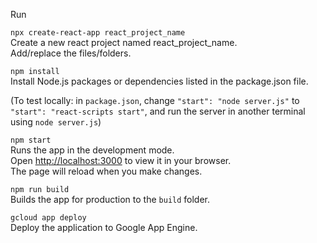Run

`npx create-react-app react_project_name`\
Create a new react project named react_project_name.\
Add/replace the files/folders.

`npm install`\
Install Node.js packages or dependencies listed in the package.json file.

(To test locally: in `package.json`, change `"start": "node server.js"` to `"start": "react-scripts start"`, and run the server in another terminal using `node server.js`)

`npm start`\
Runs the app in the development mode.\
Open [http://localhost:3000](http://localhost:3000) to view it in your browser.\
The page will reload when you make changes.

`npm run build`\
Builds the app for production to the `build` folder.

`gcloud app deploy`\
Deploy the application to Google App Engine.
